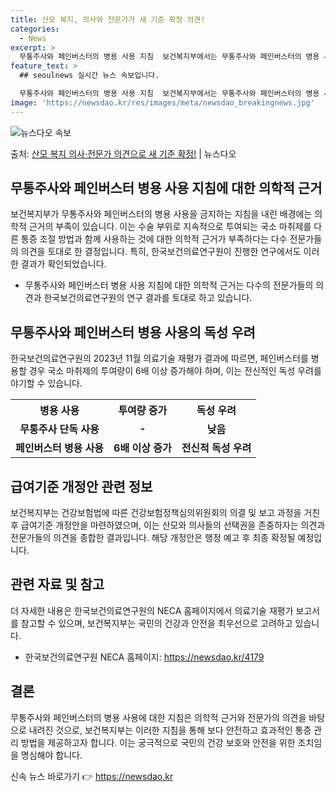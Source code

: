 ```yaml
---
title: 산모 복지, 의사와 전문가가 새 기준 확정 의견!
categories:
  - News
excerpt: >
  무통주사와 페인버스터의 병용 사용 지침  보건복지부에서는 무통주사와 페인버스터의 병용 사용을 금지하는 지침을…
feature_text: >
  ## seoulnews 실시간 뉴스 속보입니다.

  무통주사와 페인버스터의 병용 사용 지침  보건복지부에서는 무통주사와 페인버스터의 병용 사용을 금지하는 지침을…
image: 'https://newsdao.kr/res/images/meta/newsdao_breakingnews.jpg'
---
```


![뉴스다오 속보](https://newsdao.kr/res/images/meta/newsdao_breakingnews.jpg)

<p>출처: <a href="https://newsdao.kr/4179" rel="dofollow">산모 복지 의사·전문가 의견으로 새 기준 확정!</a> | 뉴스다오</p>

<h2 data-ke-size="size26">무통주사와 페인버스터 병용 사용 지침에 대한 의학적 근거</h2>
<p data-ke-size="size16">보건복지부가 무통주사와 페인버스터의 병용 사용을 금지하는 지침을 내린 배경에는 의학적 근거의 부족이 있습니다. 이는 수술 부위로 지속적으로 투여되는 국소 마취제를 다른 통증 조절 방법과 함께 사용하는 것에 대한 의학적 근거가 부족하다는 다수 전문가들의 의견을 토대로 한 결정입니다. 특히, 한국보건의료연구원이 진행한 연구에서도 이러한 결과가 확인되었습니다.</p>
<ul>
<li>무통주사와 페인버스터 병용 사용 지침에 대한 의학적 근거는 다수의 전문가들의 의견과 한국보건의료연구원의 연구 결과를 토대로 하고 있습니다.</li>
</ul>

<h2 data-ke-size="size26">무통주사와 페인버스터 병용 사용의 독성 우려</h2>
<p data-ke-size="size16">한국보건의료연구원의 2023년 11월 의료기술 재평가 결과에 따르면, 페인버스터를 병용할 경우 국소 마취제의 투여량이 6배 이상 증가해야 하며, 이는 전신적인 독성 우려를 야기할 수 있습니다.</p>
<table>
<tr>
<th>병용 사용</th>
<th>투여량 증가</th>
<th>독성 우려</th>
</tr>
<tr>
<td style="text-align: center; height: 17px;"><b>무통주사 단독 사용</b></td>
<td style="text-align: center; height: 17px;"><b>-</b></td>
<td style="text-align: center; height: 17px;"><b>낮음</b></td>
</tr>
<tr>
<td style="text-align: center; height: 17px;"><b>페인버스터 병용 사용</b></td>
<td style="text-align: center; height: 17px;"><b>6배 이상 증가</b></td>
<td style="text-align: center; height: 17px;"><b>전신적 독성 우려</b></td>
</tr>
</table>

<h2 data-ke-size="size26">급여기준 개정안 관련 정보</h2>
<p data-ke-size="size16">보건복지부는 건강보험법에 따른 건강보험정책심의위원회의 의결 및 보고 과정을 거친 후 급여기준 개정안을 마련하였으며, 이는 산모와 의사들의 선택권을 존중하자는 의견과 전문가들의 의견을 종합한 결과입니다. 해당 개정안은 행정 예고 후 최종 확정될 예정입니다.</p>

<h2 data-ke-size="size26">관련 자료 및 참고</h2>
<p data-ke-size="size16">더 자세한 내용은 한국보건의료연구원의 NECA 홈페이지에서 의료기술 재평가 보고서를 참고할 수 있으며, 보건복지부는 국민의 건강과 안전을 최우선으로 고려하고 있습니다.</p>
<ul>
<li>한국보건의료연구원 NECA 홈페이지: <a href="https://newsdao.kr/4179" target="_blank">https://newsdao.kr/4179</a></li>
</ul>

<h2 data-ke-size="size26">결론</h2>
<p data-ke-size="size16">무통주사와 페인버스터의 병용 사용에 대한 지침은 의학적 근거와 전문가의 의견을 바탕으로 내려진 것으로, 보건복지부는 이러한 지침을 통해 보다 안전하고 효과적인 통증 관리 방법을 제공하고자 합니다. 이는 궁극적으로 국민의 건강 보호와 안전을 위한 조치임을 명심해야 합니다.</p> 

신속 뉴스 바로가기 👉 <a href="https://newsdao.kr" rel="dofollow">https://newsdao.kr</a>


